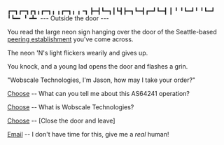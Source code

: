 <!-- Note: 'N' will be grayed out in all cases -->
┏━┓┏━┓┏┓╻┏━┓╻ ╻┏━┓╻ ╻╺┓ 
┣━┫┗━┓┃┗┫┣━┓┗━┫┏━┛┗━┫ ┃ 
╹ ╹┗━┛╹ ╹┗━┛  ╹┗━╸  ╹╺┻╸
--- Outside the door ---

You read the large neon sign hanging over the door of the Seattle-based 
[peering establishment][sigil-peering] you've come across.

The neon 'N's light flickers wearily and gives up.

You knock, and a young lad opens the door and flashes a grin.

"Wobscale Technologies, I'm Jason, how may I take your order?"

[Choose][about-1] -- What can you tell me about this AS64241 operation?

[Choose][wobscale-1] -- What is Wobscale Technologies?

[Choose][end] -- [Close the door and leave]

[Email](mailto:admin@wobscale.website) -- I don't have time for this, give me a *real* human!


[sigil-peering]: http://grimoire.computer/sigils/peering/
[about-1]: about-1.html
[wobscale-1]: wobscale-1.html
[peering]: peering.html
[end]: end.html
